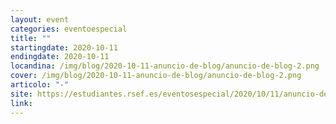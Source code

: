 ```yaml
---
layout: event
categories: eventoespecial
title: ""
startingdate: 2020-10-11
endingdate: 2020-10-11
locandina: /img/blog/2020-10-11-anuncio-de-blog/anuncio-de-blog-2.png
cover: /img/blog/2020-10-11-anuncio-de-blog/anuncio-de-blog-2.png
articolo: "-"
site: https://estudiantes.rsef.es/eventosespecial/2020/10/11/anuncio-de-blog/
link:
---
```

